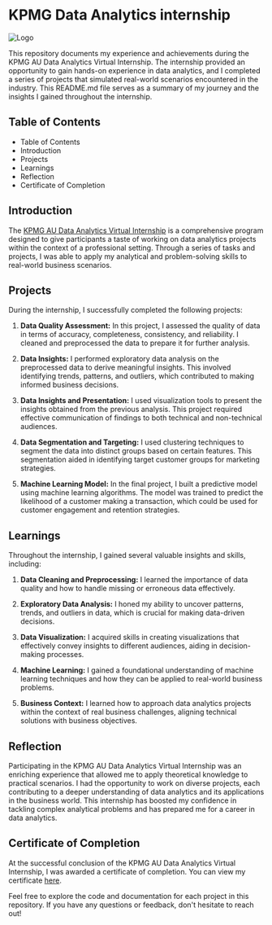 
# KPMG Data Analytics internship
![Logo](https://pinkysblog.org/wp-content/uploads/2021/12/KPMG-Virtual-Internship-1.jpg)

This repository documents my experience and achievements during the KPMG AU Data Analytics Virtual Internship. The internship provided an opportunity to gain hands-on experience in data analytics, and I completed a series of projects that simulated real-world scenarios encountered in the industry. This README.md file serves as a summary of my journey and the insights I gained throughout the internship.


## Table of Contents

- Table of Contents
- Introduction
- Projects
- Learnings
- Reflection
- Certificate of Completion
## Introduction

The [KPMG AU Data Analytics Virtual Internship](https://www.theforage.com/virtual-internships/theme/m7W4GMqeT3bh9Nb2c/KPMG-Data-Analytics-Virtual-Internship) is a comprehensive program designed to give participants a taste of working on data analytics projects within the context of a professional setting. Through a series of tasks and projects, I was able to apply my analytical and problem-solving skills to real-world business scenarios.



## Projects
During the internship, I successfully completed the following projects:

1. **Data Quality Assessment:** In this project, I assessed the quality of data in terms of accuracy, completeness, consistency, and reliability. I cleaned and preprocessed the data to prepare it for further analysis.

2. **Data Insights:** I performed exploratory data analysis on the preprocessed data to derive meaningful insights. This involved identifying trends, patterns, and outliers, which contributed to making informed business decisions.

3. **Data Insights and Presentation:** I used visualization tools to present the insights obtained from the previous analysis. This project required effective communication of findings to both technical and non-technical audiences.

4. **Data Segmentation and Targeting:** I used clustering techniques to segment the data into distinct groups based on certain features. This segmentation aided in identifying target customer groups for marketing strategies.

5. **Machine Learning Model:** In the final project, I built a predictive model using machine learning algorithms. The model was trained to predict the likelihood of a customer making a transaction, which could be used for customer engagement and retention strategies.

## Learnings
Throughout the internship, I gained several valuable insights and skills, including:

1. **Data Cleaning and Preprocessing:** I learned the importance of data quality and how to handle missing or erroneous data effectively.

2. **Exploratory Data Analysis:** I honed my ability to uncover patterns, trends, and outliers in data, which is crucial for making data-driven decisions.

3. **Data Visualization:** I acquired skills in creating visualizations that effectively convey insights to different audiences, aiding in decision-making processes.

4. **Machine Learning:** I gained a foundational understanding of machine learning techniques and how they can be applied to real-world business problems.

5. **Business Context:** I learned how to approach data analytics projects within the context of real business challenges, aligning technical solutions with business objectives.

## Reflection
Participating in the KPMG AU Data Analytics Virtual Internship was an enriching experience that allowed me to apply theoretical knowledge to practical scenarios. I had the opportunity to work on diverse projects, each contributing to a deeper understanding of data analytics and its applications in the business world. This internship has boosted my confidence in tackling complex analytical problems and has prepared me for a career in data analytics.

## Certificate of Completion
At the successful conclusion of the KPMG AU Data Analytics Virtual Internship, I was awarded a certificate of completion. You can view my certificate [here](https://forage-uploads-prod.s3.amazonaws.com/completion-certificates/KPMG%20AU/m7W4GMqeT3bh9Nb2c_KPMG%20AU_MWQ85GnMZHfBpC78x_1691995437401_completion_certificate.pdf).

Feel free to explore the code and documentation for each project in this repository. If you have any questions or feedback, don't hesitate to reach out!